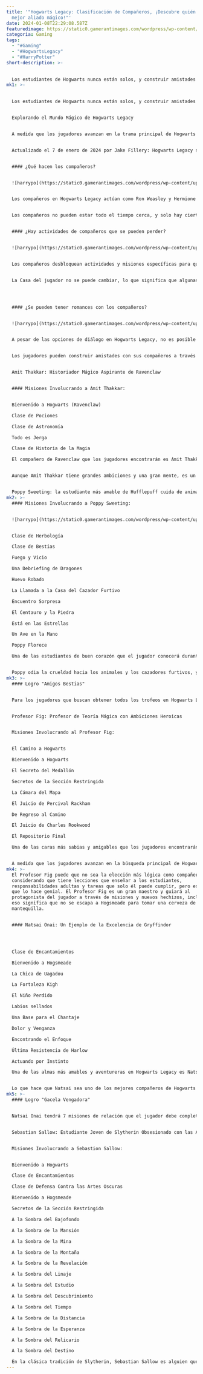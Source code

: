 ```yaml
---
title: '"Hogwarts Legacy: Clasificación de Compañeros, ¡Descubre quién es el
  mejor aliado mágico!"'
date: 2024-01-08T22:29:08.587Z
featuredimage: https://static0.gamerantimages.com/wordpress/wp-content/uploads/2023/02/collage-maker-20-feb-2023-11-35-am.jpg?q=50&fit=contain&w=1140&h=&dpr=1.5
categoria: Gaming
tags:
  - "#Gaming"
  - "#HogwartsLegacy"
  - "#HarryPotter"
short-description: >-
  

  Los estudiantes de Hogwarts nunca están solos, y construir amistades con compañeros y profesores es parte de la experiencia en Hogwarts Legacy. A medida que los jugadores emprenden su viaje mágico a Hogwarts como estudiantes de quinto año, desarrollar relaciones y obtener compañeros puede parecer difícil. Sin embargo, sucede de manera natural, y
mk1: >-
  

  Los estudiantes de Hogwarts nunca están solos, y construir amistades con compañeros y profesores es parte de la experiencia en Hogwarts Legacy. A medida que los jugadores emprenden su viaje mágico a Hogwarts como estudiantes de quinto año, desarrollar relaciones y obtener compañeros puede parecer difícil. Sin embargo, sucede de manera natural, y Hogwarts Legacy ciertamente ofrece una selección de compañeros para elegir.


  Explorando el Mundo Mágico de Hogwarts Legacy


  A medida que los jugadores avanzan en la trama principal de Hogwarts Legacy, se encontrarán con caras interesantes de brujas, magos, elfos domésticos y más. Lo que realmente ayuda al jugador son estos compañeros de brujas y magos, con los cuales el jugador puede interactuar y, a veces, embarcarse en aventuras y misiones peligrosas. Aunque algunos dependen más de la Casa de Hogwarts que otros.


  Actualizado el 7 de enero de 2024 por Jake Fillery: Hogwarts Legacy sigue sorprendiendo a los fanáticos de Harry Potter con su atención al detalle. Desde Hogwarts hasta las cuatro Casas disponibles. Sin embargo, cuando los jugadores usan el Sombrero Seleccionador y son colocados en su Casa elegida, seguramente se preguntarán cómo sería ser amigos de otros compañeros de Casa, quizás de Slytherin o Hufflepuff. Para ayudar a los jugadores a comprender mejor a los mejores compañeros en Hogwarts Legacy, se proporcionará información clave sobre lo que hacen exactamente, las misiones asociadas que tienen y la información que ayuda a desarrollar una base de quiénes son como brujas o magos en ascenso.


  #### ¿Qué hacen los compañeros?


  ![harrypo](https://static0.gamerantimages.com/wordpress/wp-content/uploads/2023/03/hogwarts-legacy-companions-1.jpg?q=50&fit=crop&w=1500&dpr=1.5 "harrypo")


  Los compañeros en Hogwarts Legacy actúan como Ron Weasley y Hermione Granger. Serán grandes aliados y amigos para el jugador, ayudándolo a meterse en problemas tanto dentro como fuera de los muros del castillo. Los compañeros siempre tendrán algo que decir y una historia propia que vale la pena seguir y ayudarlos en sus actividades.


  Los compañeros no pueden estar todo el tiempo cerca, y solo hay ciertos momentos en Hogwarts Legacy cuando los jugadores pueden ser acompañados por uno de los compañeros. Sin embargo, su compañía siempre vale la pena por la amistad, y pueden defenderse en una pelea, lo que los convierte en un gran aliado para los peligros que se avecinan.


  #### ¿Hay actividades de compañeros que se pueden perder?


  ![harrypo](https://static0.gamerantimages.com/wordpress/wp-content/uploads/2023/02/hogwarts-legacy-flying-on-hippogriff.jpg?q=50&fit=crop&w=1500&dpr=1.5 "harrypo")


  Los compañeros desbloquean actividades y misiones específicas para que el jugador las experimente. Hay algunos factores que los jugadores deben considerar para comprender mejor su lugar en Hogwarts Legacy. En primer lugar, a pesar de completar la historia principal, las misiones disponibles de los compañeros no se pueden perder, ya que algunas son esenciales para la historia principal, incluso si los jugadores están en una Casa diferente a la de su compañero elegido.


  La Casa del jugador no se puede cambiar, lo que significa que algunas misiones dependen de la Casa, pero nunca las misiones de relación con los compañeros. Además, cabe señalar que los jugadores pueden perder hechizos de Artes Oscuras si eligen el diálogo incorrecto con la línea de búsqueda de relaciones de Sebastian Sallow.




  #### ¿Se pueden tener romances con los compañeros?


  ![harrypo](https://static0.gamerantimages.com/wordpress/wp-content/uploads/2022/07/hogwarts-legacy-companions.jpg?q=50&fit=crop&w=1500&dpr=1.5 "harrypo")


  A pesar de las opciones de diálogo en Hogwarts Legacy, no es posible tener romances con los personajes compañeros. Los jugadores no tendrán que preocuparse por tener un romance con otro personaje, ya que se centrarán más en sus estudios de hechizos y pociones como estudiantes, y su diálogo solo afectará brevemente las acciones y comportamientos de los demás, en lugar de tener un papel importante cuando se trata de romance.


  Los jugadores pueden construir amistades con sus compañeros a través de las opciones de diálogo correctas, y evitarse ser desagradables. Sin embargo, los jugadores no pueden tener romances con personajes en Hogwarts Legacy, así que es mejor ni siquiera intentarlo, ya que las cosas podrían ponerse incómodas entre compañeros de Casa y estudiantes.


  Amit Thakkar: Historiador Mágico Aspirante de Ravenclaw


  #### Misiones Involucrando a Amit Thakkar:


  Bienvenido a Hogwarts (Ravenclaw)

  Clase de Pociones

  Clase de Astronomía

  Todo es Jerga

  Clase de Historia de la Magia

  El compañero de Ravenclaw que los jugadores encontrarán es Amit Thakkar, un estudiante talentoso con una adoración por la observación de estrellas y el conocimiento. Amit Thakkar se presenta de inmediato al jugador como un rostro amigable, e incluso regalará su telescopio al jugador sin cargo alguno ni pedirá ningún favor a cambio. Este compañero de Ravenclaw en Hogwarts Legacy es un amigo excepcional, pero no es el mejor luchador. En cuanto a las misiones, Amit realmente no brilla, y solo está involucrado en misiones menores, no en puntos principales de la trama o relaciones como la mayoría de los otros personajes.


  Aunque Amit Thakkar tiene grandes ambiciones y una gran mente, es un compañero que prefiere escuchar sobre las aventuras del nuevo estudiante de quinto año en lugar de experimentar tales emociones junto a ellos. Amit prefiere el conocimiento y la maravilla dentro de Hogwarts, y prefiere evitar cualquier lugar con telarañas que pueda indicar arañas, o cualquier cosa que pueda insinuar el menor indicio de problemas.


  Poppy Sweeting: la estudiante más amable de Hufflepuff cuida de animales y criaturas
mk2: >-
  #### Misiones Involucrando a Poppy Sweeting:


  ![harrypo](https://static0.gamerantimages.com/wordpress/wp-content/uploads/2022/11/hogwarts-legacy-poppy-sweeting.jpg?q=50&fit=crop&w=1500&dpr=1.5 "harrypo")


  Clase de Herbología

  Clase de Bestias

  Fuego y Vicio

  Una Debriefing de Dragones

  Huevo Robado

  La Llamada a la Casa del Cazador Furtivo

  Encuentro Sorpresa

  El Centauro y la Piedra

  Está en las Estrellas

  Un Ave en la Mano

  Poppy Florece

  Una de las estudiantes de buen corazón que el jugador conocerá durante su tiempo en Hogwarts es Poppy Sweeting. Poppy es de Hufflepuff y rápidamente se hace amiga del jugador durante su primer encuentro en la primera clase de bestias del Profesor Howin. Poppy ayuda al jugador a encontrarse con bestias y, con la ayuda de su Puffskein, Gerald, le enseñará al jugador cómo cuidar y alimentar a las bestias para que sean más amorosas y confiables.


  Poppy odia la crueldad hacia los animales y los cazadores furtivos, y dedicará su tiempo y pasión a detener cualquier crueldad contra estas hermosas bestias. A lo largo de su búsqueda, el jugador la ayudará y se convertirá en buenos amigos con Poppy. También hay algunas misiones geniales a través de la línea de búsqueda de relaciones de Poppy, en las que los jugadores interactuarán con algunas criaturas icónicas y sorprendentes en Hogwarts Legacy.
mk3: >-
  #### Logro "Amigos Bestias"


  Para los jugadores que buscan obtener todos los trofeos en Hogwarts Legacy, hacerse amigos y completar la línea de búsqueda de relaciones de Poppy les otorgará el trofeo "Amigos Bestias". Hay un total de 8 misiones para completar con Poppy para obtener este logro, y todas implican ayudar a las criaturas mágicas del Mundo Mágico.


  Profesor Fig: Profesor de Teoría Mágica con Ambiciones Heroicas


  Misiones Involucrando al Profesor Fig:


  El Camino a Hogwarts

  Bienvenido a Hogwarts

  El Secreto del Medallón

  Secretos de la Sección Restringida

  La Cámara del Mapa

  El Juicio de Percival Rackham

  De Regreso al Camino

  El Juicio de Charles Rookwood

  El Repositorio Final

  Una de las caras más sabias y amigables que los jugadores encontrarán en Hogwarts es el Profesor Eleazar Fig. El Profesor Fig se especializa en Teoría Mágica, pero es más conocido por el jugador como mentor. Antes de embarcarse en Hogwarts como estudiante de quinto año, el Profesor Fig le enseñó al jugador los conceptos básicos de lanzar hechizos y el mundo mágico en el que estaban a punto de embarcarse. Fig y el estudiante de quinto año tienen una gran relación algo reminiscente de Harry Potter y Dumbledore.


  A medida que los jugadores avanzan en la búsqueda principal de Hogwarts Legacy, se encontrarán desentrañando un misterio con Fig a su lado. Quizás no hay un maestro y mente inteligente mejor para llevar en la búsqueda, ya que el Profesor Fig tiene la experiencia, el talento y el interés personal en esta misión para llegar al fondo de ella.
mk4: >-
  El Profesor Fig puede que no sea la elección más lógica como compañero,
  considerando que tiene lecciones que enseñar a los estudiantes,
  responsabilidades adultas y tareas que solo él puede cumplir, pero eso es lo
  que lo hace genial. El Profesor Fig es un gran maestro y guiará al
  protagonista del jugador a través de misiones y nuevos hechizos, incluso si
  eso significa que no se escapa a Hogsmeade para tomar una cerveza de
  mantequilla.


  #### Natsai Onai: Un Ejemplo de la Excelencia de Gryffindor




  Clase de Encantamientos

  Bienvenido a Hogsmeade

  La Chica de Uagadou

  La Fortaleza Kigh

  El Niño Perdido

  Labios sellados

  Una Base para el Chantaje

  Dolor y Venganza

  Encontrando el Enfoque

  Última Resistencia de Harlow

  Actuando por Instinto

  Una de las almas más amables y aventureras en Hogwarts Legacy es Natsai Onai. Natsai es una Gryffindor natural por su personalidad y valentía, e inmediatamente se muestra amistosa con el estudiante de quinto año creado por el jugador. Hacerse amigo de Natsai desbloqueará misiones exclusivas en las que el jugador puede participar junto a su nueva amiga. A Natsai no le importan las rivalidades entre Casas de Hogwarts, y siempre será una mano amiga para el jugador, un aliado confiable para ir a clase o para embarcarse a Hogsmeade para vender algunos productos no deseados o comprar algunas golosinas.


  Lo que hace que Natsai sea uno de los mejores compañeros de Hogwarts Legacy no es solo su buen corazón o el hecho de que busca justicia para todos, sino su historia. Natsai asistió a la escuela de magia africana de Uagadou, donde las brujas y los magos no necesitan varitas. Llegó a Hogwarts con su madre, después de aceptar el cargo de Profesora de Adivinación en Hogwarts.
mk5: >-
  #### Logro "Gacela Vengadora"


  Natsai Onai tendrá 7 misiones de relación que el jugador debe completar para reclamar su logro del 100% en Hogwarts Legacy. Estas misiones son tan justas y rebeldes como se podría esperar de una Gryffindor, ya que el jugador y Natsai rescatarán hipogrifos y combatirán a aquellos que usan las Artes Oscuras.


  Sebastian Sallow: Estudiante Joven de Slytherin Obsesionado con las Artes Oscuras


  Misiones Involucrando a Sebastion Sallow:


  Bienvenido a Hogwarts

  Clase de Encantamientos

  Clase de Defensa Contra las Artes Oscuras

  Bienvenido a Hogsmeade

  Secretos de la Sección Restringida

  A la Sombra del Bajofondo

  A la Sombra de la Mansión

  A la Sombra de la Mina

  A la Sombra de la Montaña

  A la Sombra de la Revelación

  A la Sombra del Linaje

  A la Sombra del Estudio

  A la Sombra del Descubrimiento

  A la Sombra del Tiempo

  A la Sombra de la Distancia

  A la Sombra de la Esperanza

  A la Sombra del Relicario

  A la Sombra del Destino

  En la clásica tradición de Slytherin, Sebastian Sallow es alguien que cree firmemente que las reglas están hechas para romperse. Uno de los mayores intereses, talentos y secretos de Sebastian es su maestría en las artes oscuras, que incluye Maldiciones Imperdonables que Hogwarts prohíbe, y el mundo mágico de brujas y magos ve como algo ilegal. Sin embargo, Sebastian no busca el poder de las Maldiciones Imperdonables solo por poder y curiosidad, ya que está desesperado por encontrar una cura para su hermana, Anne, quien ha sido maldecida co
---
```

